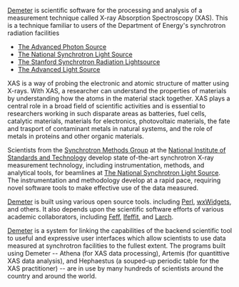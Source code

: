 [Demeter](https://github.com/bruceravel/demeter) is scientific
software for the processing and analysis of a measurement technique
called X-ray Absorption Spectroscopy (XAS).  This is a technique
familiar to users of the Department of Energy's synchrotron radiation
facilities

  * [The Advanced Photon Source](http://www.aps.anl.gov)
  * [The National Synchrotron Light Source](http://www.bnl.gov/ps)
  * [The Stanford Synchrotron Radiation Lightsource](http://ssrl.slac.stanford.edu/)
  * [The Advanced Light Source](http://www-als.lbl.gov/)
  
XAS is a way of probing the electronic and atomic structure of matter
using X-rays.  With XAS, a researcher can understand the properties of
materials by understanding how the atoms in the material stack
together.  XAS plays a central role in a broad field of scientific
activities and is essential to researchers working in such disparate
areas as batteries, fuel cells, catalytic materials, materials for
electronics, photovoltaic materials, the fate and trasport of
contaminant metals in natural systems, and the role of metals in
proteins and other organic materials.

Scientists from the
[Synchrotron Methods Group](http://www.nist.gov/mml/mmsd/synchrotron_methods/index.cfm)
at the
[National Institute of Standards and Technology](http://www.nist.gov)
develop state of-the-art synchrotron X-ray measurement technology,
including instrumentation, methods, and analytical tools, for
beamlines at [The National Synchrotron Light Source](http://www.bnl.gov/ps).
The instrumentation and methodology develop at a rapid pace, requiring
novel software tools to make effective use of the data measured.

[Demeter](https://github.com/bruceravel/demeter) is built using
various open source tools. including [Perl](http://www.perl.org),
[wxWidgets](http://www.wxwidgets.org/), and others.  It also depends
upon the scientific software efforts of various academic
collaborators, including [Feff](http://www.feffproject.org/),
[Ifeffit](https://github.com/newville/ifeffit), and
[Larch](https://github.com/xraypy/xraylarch).

[Demeter](https://github.com/bruceravel/demeter) is a system for
linking the capabilities of the backend scientific tool to useful and
expressive user interfaces which allow scientists to use data measured
at synchrotron facilities to the fullest extent.  The programs built
using Demeter -- Athena (for XAS data processing), Artemis (for
quantittive XAS data analysis), and Hephaestus (a souped-up periodic
table for the XAS practitioner) -- are in use by many hundreds of
scientists around the country and around the world.
